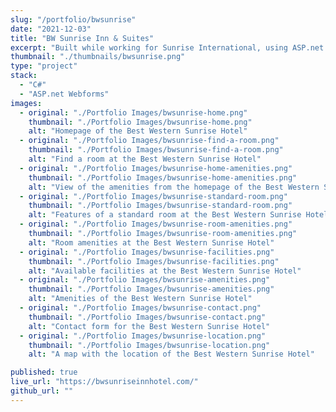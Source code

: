 ```yaml
---
slug: "/portfolio/bwsunrise"
date: "2021-12-03"
title: "BW Sunrise Inn & Suites"
excerpt: "Built while working for Sunrise International, using ASP.net webforms."
thumbnail: "./thumbnails/bwsunrise.png"
type: "project"
stack:
  - "C#"
  - "ASP.net Webforms"
images:
  - original: "./Portfolio Images/bwsunrise-home.png"
    thumbnail: "./Portfolio Images/bwsunrise-home.png"
    alt: "Homepage of the Best Western Sunrise Hotel"
  - original: "./Portfolio Images/bwsunrise-find-a-room.png"
    thumbnail: "./Portfolio Images/bwsunrise-find-a-room.png"
    alt: "Find a room at the Best Western Sunrise Hotel"
  - original: "./Portfolio Images/bwsunrise-home-amenities.png"
    thumbnail: "./Portfolio Images/bwsunrise-home-amenities.png"
    alt: "View of the amenities from the homepage of the Best Western Sunrise Hotel"
  - original: "./Portfolio Images/bwsunrise-standard-room.png"
    thumbnail: "./Portfolio Images/bwsunrise-standard-room.png"
    alt: "Features of a standard room at the Best Western Sunrise Hotel"
  - original: "./Portfolio Images/bwsunrise-room-amenities.png"
    thumbnail: "./Portfolio Images/bwsunrise-room-amenities.png"
    alt: "Room amenities at the Best Western Sunrise Hotel"
  - original: "./Portfolio Images/bwsunrise-facilities.png"
    thumbnail: "./Portfolio Images/bwsunrise-facilities.png"
    alt: "Available facilities at the Best Western Sunrise Hotel"
  - original: "./Portfolio Images/bwsunrise-amenities.png"
    thumbnail: "./Portfolio Images/bwsunrise-amenities.png"
    alt: "Amenities of the Best Western Sunrise Hotel"
  - original: "./Portfolio Images/bwsunrise-contact.png"
    thumbnail: "./Portfolio Images/bwsunrise-contact.png"
    alt: "Contact form for the Best Western Sunrise Hotel"
  - original: "./Portfolio Images/bwsunrise-location.png"
    thumbnail: "./Portfolio Images/bwsunrise-location.png"
    alt: "A map with the location of the Best Western Sunrise Hotel"

published: true
live_url: "https://bwsunriseinnhotel.com/"
github_url: ""
---
```

